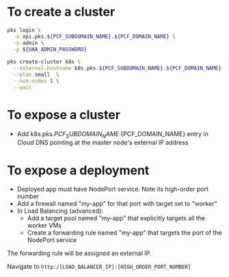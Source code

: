 # To create a cluster

```bash
pks login \
  -a api.pks.${PCF_SUBDOMAIN_NAME}.${PCF_DOMAIN_NAME} \
  -u admin \
  -p ${UAA_ADMIN_PASSWORD}
  
pks create-cluster k8s \
  --external-hostname k8s.pks.${PCF_SUBDOMAIN_NAME}.${PCF_DOMAIN_NAME} \
  --plan small  \
  --num-nodes 1 \
  --wait
```

# To expose a cluster

- Add k8s.pks.${PCF_SUBDOMAIN_NAME}.${PCF_DOMAIN_NAME} entry in Cloud DNS pointing at the master node's external IP address

# To expose a deployment

- Deployed app must have NodePort service. Note its high-order port number
- Add a firewall named "my-app" for that port with target set to "worker"
- In Load Balancing (advanced):
  - Add a target pool named "my-app" that explicitly targets all the worker VMs
  - Create a forwarding rule named "my-app" that targets the port of the NodePort service
  
The forwarding rule will be assigned an external IP.

Navigate to `http:/[LOAD_BALANCER_IP]:[HIGH_ORDER_PORT_NUMBER]`
